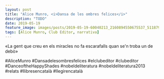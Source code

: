 ```yaml
---
layout: post
title: "Alice Munro, <i>Dansa de les ombres felices</i>"
description: "TODO"
date: 2019-05-19
feature_image: images/posts/2019-05-19-60040213_2160894550675537_5118794263699859361_n_18039731890139360.jpg
tags: [Alice Munro, Club Editor, narrativa]
---
```


«La gent que creu en els miracles no fa escarafalls quan se'n troba un de debò»
<!--more-->

#AliceMunro #Dansadelesombresfelices #elclubeditor #clubeditor #DanceoftheHappyShades #nobeldeliteratura #nobeldeliteratura2013 #relats #llibresencatalà #llegirencatalà


